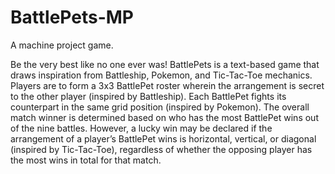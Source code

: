 # BattlePets-MP
A machine project game.

Be the very best like no one ever was!
BattlePets is a text-based game that draws inspiration from Battleship, Pokemon, and Tic-Tac-Toe mechanics. Players are
to form a 3x3 BattlePet roster wherein the arrangement is secret to the other player (inspired by Battleship). Each
BattlePet fights its counterpart in the same grid position (inspired by Pokemon). The overall match winner is determined
based on who has the most BattlePet wins out of the nine battles. However, a lucky win may be declared if the
arrangement of a player’s BattlePet wins is horizontal, vertical, or diagonal (inspired by Tic-Tac-Toe), regardless of
whether the opposing player has the most wins in total for that match.

